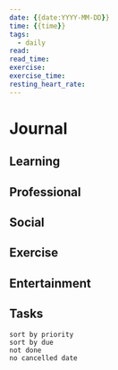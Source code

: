 ```yaml
---
date: {{date:YYYY-MM-DD}}
time: {{time}}
tags:
  - daily
read: 
read_time: 
exercise: 
exercise_time: 
resting_heart_rate:
---
```


# Journal

## Learning

## Professional

## Social

## Exercise

## Entertainment

## Tasks












```tasks
sort by priority
sort by due
not done
no cancelled date
```